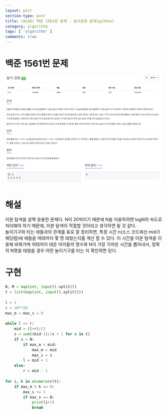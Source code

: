 ```yaml
---
layout: post
section-type: post
title: (ALGO) 백준 1561번 문제 - 놀이공원 문제(python)
category: algorithm
tags: [ 'algorithm' ]
comments: true
---
```


# 백준 1561번 문제 

![그림](/images/posts/algo-1561.png)

# 해설

이분 탐색을 살짝 응용한 문제다. N이 20억이기 때문에 N을 이용하려면 logN의 속도로 처리해야 하기 때문에, 이분 탐색이 적절할 것이라고 생각하면 될 것 같다.  
놀이기구와 타는 애들과의 관계를 표로 잘 정리하면, 특정 시간 n(소스 코드에선 mid가 해당됨)에 애들을 여태까지 몇 명 태웠는지를 계산 할 수 있다. 이 시간을 이분 탐색을 이용해 바꿔가며 여태까지 태운 아이들의 명수와 N이 가장 가까운 시간을 뽑아내서, 정확히 N명을 태웠을 경우 어떤 놀이기구를 타는 지 확인하면 된다.  

# 구현 

``` python
N, M = map(int, input().split())
t = list(map(int, input().split()))

l = 1
r = 10**20
max_m = max_s = 0

while l <= r:
    mid = (l+r)//2
    s = sum((mid-1)//x + 1 for x in t)
    if s < N:
        if max_m < mid:
            max_m = mid
            max_s = s
        l = mid + 1
    else:
        r = mid - 1

for i, k in enumerate(t):
    if max_m % k == 0:
        max_s += 1
        if max_s == N:
            print(i+1)
            break
```